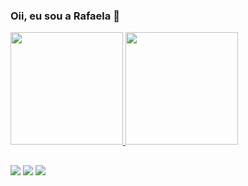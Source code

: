 ### Oii, eu sou a Rafaela 👋

 <div>
  <a href="https://github.com/rlorenzeto">
  <img height="180em" src="https://github-readme-stats.vercel.app/api?username=rlorenzeto&show_icons=true&theme=radical&include_all_commits=true&count_private=true"/>
  <img height="180em" src="https://github-readme-stats.vercel.app/api/top-langs/?username=rlorenzeto&layout=compact&langs_count=7&theme=radical"/>
</div>
  
  ##
  
 <div>
  <a href="https://instagram.com/rlorenzetto" target="_blank"><img src="https://img.shields.io/badge/-Instagram-%23E4405F?style=for-the-badge&logo=instagram&logoColor=white" target="_blank"></a>
  <a href = "mailto:rlorenzetto93@gmail.com"><img src="https://img.shields.io/badge/-Gmail-%23333?style=for-the-badge&logo=gmail&logoColor=white" target="_blank"></a>
  <a href="https://www.linkedin.com/in/rafaella-ballerini-45875016a" target="_blank"><img src="https://img.shields.io/badge/-LinkedIn-%230077B5?style=for-the-badge&logo=linkedin&logoColor=white" target="_blank"></a> 

